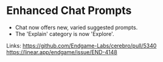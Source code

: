 # Enhanced Chat Prompts

- Chat now offers new, varied suggested prompts.
- The 'Explain' category is now 'Explore'.

Links:
https://github.com/Endgame-Labs/cerebro/pull/5340
https://linear.app/endgame/issue/END-4148
